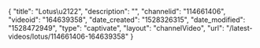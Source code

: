 {
    "title": "Lotus\u2122",
    "description": "",
    "channelid": "114661406",
    "videoid": "164639358",
    "date_created": "1528326315",
    "date_modified": "1528472949",
    "type": "captivate",
    "layout": "channelVideo",
    "url": "\/latest-videos\/lotus\/114661406-164639358"
}